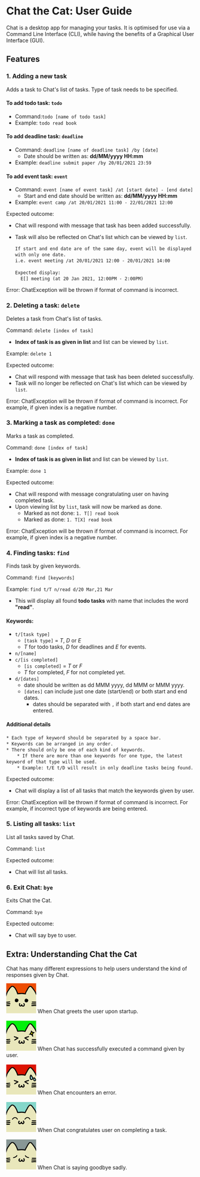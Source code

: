 # Chat the Cat: User Guide

Chat is a desktop app for managing your tasks. 
It is optimised for use via a Command Line Interface (CLI),
while having the benefits of a Graphical User Interface (GUI).

## Features

### 1. Adding a new task

Adds a task to Chat's list of tasks. Type of task needs to be specified.

#### To add todo task: `todo`
* Command:`todo [name of todo task]`
* Example: `todo read book`

#### To add deadline task: `deadline`
* Command: `deadline [name of deadline task] /by [date]`
    * Date should be written as: **dd/MM/yyyy HH:mm**
* Example: `deadline submit paper /by 20/01/2021 23:59`

#### To add event task: `event`
* Command: `event [name of event task] /at [start date] - [end date]`
    * Start and end date should be written as: **dd/MM/yyyy HH:mm**
* Example: `event camp /at 20/01/2021 11:00 - 22/01/2021 12:00`
  
Expected outcome: 
* Chat will respond with message that task has been added successfully.
* Task will also be reflected on Chat's list which can be viewed by `list`.

      If start and end date are of the same day, event will be displayed with only one date.
      i.e. event meeting /at 20/01/2021 12:00 - 20/01/2021 14:00
      
      Expected display: 
        E[] meeting (at 20 Jan 2021, 12:00PM - 2:00PM)

Error:
ChatException will be thrown if format of command is incorrect.

### 2. Deleting a task: `delete`

Deletes a task from Chat's list of tasks.

Command: `delete [index of task]`
* **Index of task is as given in list** and list can be viewed by `list`.

Example: `delete 1`

Expected outcome:
* Chat will respond with message that task has been deleted successfully.
* Task will no longer be reflected on Chat's list which can be viewed by `list`.

Error: ChatException will be thrown if format of command is incorrect.
For example, if given index is a negative number.

### 3. Marking a task as completed: `done`

Marks a task as completed.

Command: `done [index of task]`
* **Index of task is as given in list** and list can be viewed by `list`.

Example: `done 1`

Expected outcome:
* Chat will respond with message congratulating user on having completed task.
* Upon viewing list by `list`, task will now be marked as done.
    * Marked as not done: `1. T[] read book`
    * Marked as done: `1. T[X] read book`

Error:
ChatException will be thrown if format of command is incorrect.
For example, if given index is a negative number.

### 4. Finding tasks: `find`

Finds task by given keywords.

Command: `find [keywords]`

Example: `find t/T n/read d/20 Mar,21 Mar`
* This will display all found **todo tasks** with name that includes the word **"read"**.

#### Keywords:
* `t/[task type]`
  * `[task type]` = _T_, _D_ or _E_
  * _T_ for todo tasks, _D_ for deadlines and _E_ for events.
* `n/[name]`
* `c/[is completed]`
    * `[is completed]` = _T_ or _F_
    * _T_ for completed, _F_ for not completed yet.
* `d/[dates]`
    * date should be written as dd MMM yyyy, dd MMM or MMM yyyy.
    * `[dates]` can include just one date (start/end) or both start and end dates.
        * dates should be separated with `,` if both start and end dates are entered.
    
#### Additional details
    * Each type of keyword should be separated by a space bar.
    * Keywords can be arranged in any order.
    * There should only be one of each kind of keywords. 
        * If there are more than one keywords for one type, the latest keyword of that type will be used.
        * Example: t/E t/D will result in only deadline tasks being found.

Expected outcome:
* Chat will display a list of all tasks that match the keywords given by user.

Error:
ChatException will be thrown if format of command is incorrect.
For example, if incorrect type of keywords are being entered.

### 5. Listing all tasks: `list`

List all tasks saved by Chat.

Command: `list`

Expected outcome:
* Chat will list all tasks.

### 6. Exit Chat: `bye`

Exits Chat the Cat.

Command: `bye`

Expected outcome:
* Chat will say bye to user.

## Extra: Understanding Chat the Cat

Chat has many different expressions to help users understand the kind of responses given by Chat.

<img src="https://github.com/clarlzx/ip/blob/A-BetterGui/src/main/resources/images/greetingCat.png?raw=true" alt="Greeting Chat" width="80" height="80">
When Chat greets the user upon startup.<br/><br/>

<img src="https://github.com/clarlzx/ip/blob/A-BetterGui/src/main/resources/images/goCat.png?raw=true" alt="Go Chat" width="80" height="80">
When Chat has successfully executed a command given by user. <br/><br/>

<img src="https://github.com/clarlzx/ip/blob/A-BetterGui/src/main/resources/images/errorCat.png?raw=true" alt="Error Chat" width="80" height="80">
When Chat encounters an error. <br/><br/>

<img src="https://github.com/clarlzx/ip/blob/A-BetterGui/src/main/resources/images/gdJobCat.png?raw=true" alt="Good Job Chat" width="80" height="80">
When Chat congratulates user on completing a task. <br/><br/>

<img src="https://github.com/clarlzx/ip/blob/A-BetterGui/src/main/resources/images/goodByeCat.png?raw=true" alt="Goodbye Cat" width="80" height="80">
When Chat is saying goodbye sadly. <br/><br/>